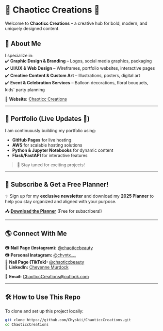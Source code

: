 # 🌟 Chaoticc Creations 🚀  
Welcome to **Chaoticc Creations** – a creative hub for bold, modern, and uniquely designed content.  

## 🎨 About Me  
I specialize in:  
✔️ **Graphic Design & Branding** – Logos, social media graphics, packaging  
✔️ **UI/UX & Web Design** – Wireframes, portfolio websites, interactive pages  
✔️ **Creative Content & Custom Art** – Illustrations, posters, digital art  
✔️ **Event & Celebration Services** – Balloon decorations, floral bouquets, kids' party planning  

📍 **Website:** [Chaoticc Creations](https://chyskii.github.io/ChaoticcCreations/)  

---

## 📂 Portfolio (Live Updates 🚀)  
I am continuously building my portfolio using:  
- **GitHub Pages** for live hosting  
- **AWS** for scalable hosting solutions  
- **Python & Jupyter Notebooks** for dynamic content  
- **Flask/FastAPI** for interactive features  

> 🚀 Stay tuned for exciting projects!  

---

## 📩 Subscribe & Get a Free Planner!  
✨ Sign up for my **exclusive newsletter** and download my **2025 Planner** to help you stay organized and aligned with your purpose.  

📥 **[Download the Planner](https://your_planner_download_url_here)** (Free for subscribers!)  

---

## 🌎 Connect With Me  
📷 **Nail Page (Instagram):** [@chaoticcbeauty](https://www.instagram.com/chaoticcbeauty/)  
📷 **Personal Instagram:** [@chvntx_._](https://www.instagram.com/chvntx_._/)  
🎥 **Nail Page (TikTok):** [@chaoticcbeauty](https://www.tiktok.com/@chaoticcbeauty)  
🔗 **LinkedIn:** [Cheyenne Murdock](www.linkedin.com/in/cheyenne-murdock)  

💌 **Email:** [ChaoticcCreations@outlook.com](mailto:ChaoticcCreations@outlook.com)  

---

## 🛠 How to Use This Repo  
To clone and set up this project locally:  
```sh
git clone https://github.com/Chyskii/ChaoticcCreations.git
cd ChaoticcCreations
